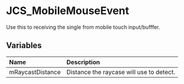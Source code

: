 # JCS_MobileMouseEvent

Use this to receiving the single from mobile touch input/bufffer.

## Variables

| Name | Description |
|:---|:---|
| mRaycastDistance | Distance the raycase will use to detect. |
